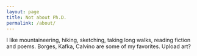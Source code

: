 ```yaml
---
layout: page
title: Not about Ph.D.
permalink: /about/
---
```


I like mountaineering, hiking, sketching, taking long walks, reading fiction and poems. 
Borges, Kafka, Calvino are some of my favorites. 
Upload art? 

<!-- This is the base Jekyll theme. You can find out more info about customizing your Jekyll theme, as well as basic Jekyll usage documentation at [jekyllrb.com](https://jekyllrb.com/)

You can find the source code for Minima at GitHub:
[jekyll][jekyll-organization] /
[minima](https://github.com/jekyll/minima)

You can find the source code for Jekyll at GitHub:
[jekyll][jekyll-organization] /
[jekyll](https://github.com/jekyll/jekyll)


[jekyll-organization]: https://github.com/jekyll -->
